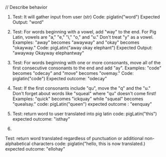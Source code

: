 // Describe behavior
1. Test: It will gather input from user (str)
   Code: piglatin("word")
   Expected Output: "word" 
   <!-- const userInput = ("whatever the user inputs") -->

2.  Test: For words beginning with a vowel, add "way" to the end. For Pig Latin, vowels are "a," "e," "i," "o,"   and "u." Don't treat "y" as a vowel.      
    Examples: "away" becomes "awayway" and "okay" becomes "okayway."
    Code: pigLatin("away okay elephant")
    Expected Output: "awayway Okayway elephantway"
    <!-- pigArray.forEach(function(word){
    if (charAt[0] === "a" || charAt[0] === "e" || charAt[0] === "o" || charAt[0] === "i"|| charAt[0] === "u"){
    }  
    }) -->

3.
    Test: For words beginning with one or more consonants, move all of the first consecutive consonants to the end and add "ay". Examples: "code" becomes "odecay" and "move" becomes "ovemay."
    Code: piglatin("code")
    Expected outcome: "odecay"

4.
    Test: If the first consonants include "qu", move the "q" and the "u." Don't forget about words like "squeal" where "qu" doesn't come first! Examples: "quick" becomes "ickquay" while "squeal" becomes "quealsay."
    code: pigLatin("queen")
    expected outcome : "eenquay"

5.
    Test: return word to user translated into pig latin
    code: pigLatin("this")
    expected outcome: "isthay"

6.
  Test: return word translated regardless of punctuation or additional non-alphabetical characters
  code: piglatin("hello, this is now translated.)
  expected outcome: "ellohay" 

